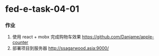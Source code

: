 # fed-e-task-04-01
### 作业
1. 使用 react + mobx 完成购物车效果
https://github.com/Danjame/apple-counter
2. 部署项目到服务器
http://ssagarwood.asia:9000/
